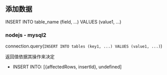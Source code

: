 ## 添加数据

INSERT INTO table_name (field, ...) VALUES (value1, ...)

### nodejs - mysql2

connection.query(`INSERT INTO tables (key1, ...) VALUES (value1, ...)`)

返回值依据其操作来决定

- INSERT INTO: [{affectedRows, insertId}, undefined]

